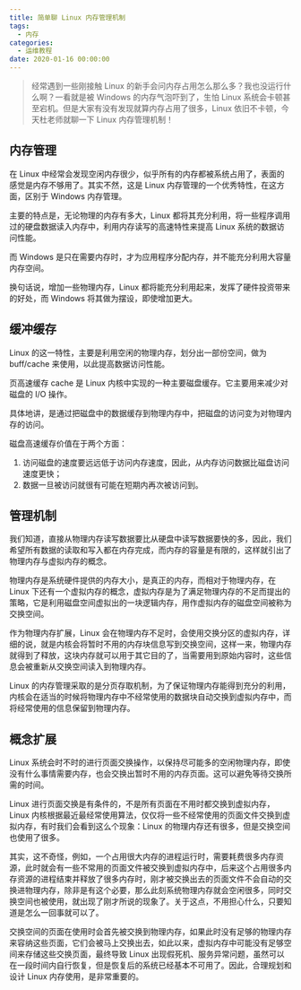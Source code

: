 ```yaml
---
title: 简单聊 Linux 内存管理机制
tags:
  - 内存
categories:
  - 运维教程
date: 2020-01-16 00:00:00
---
```


> 经常遇到一些刚接触 Linux 的新手会问内存占用怎么那么多？我也没运行什么啊？一看就是被 Windows 的内存气泡吓到了，生怕 Linux 系统会卡顿甚至宕机。但是大家有没有发现就算内存占用了很多，Linux 依旧不卡顿，今天杜老师就聊一下 Linux 内存管理机制！

<!-- more -->

## 内存管理

在 Linux 中经常会发现空闲内存很少，似乎所有的内存都被系统占用了，表面的感觉是内存不够用了。其实不然，这是 Linux 内存管理的一个优秀特性，在这方面，区别于 Windows 内存管理。

主要的特点是，无论物理的内存有多大，Linux 都将其充分利用，将一些程序调用过的硬盘数据读入内存中，利用内存读写的高速特性来提高 Linux 系统的数据访问性能。

而 Windows 是只在需要内存时，才为应用程序分配内存，并不能充分利用大容量内存空间。

换句话说，增加一些物理内存，Linux 都将能充分利用起来，发挥了硬件投资带来的好处，而 Windows 将其做为摆设，即使增加更大。

## 缓冲缓存

Linux 的这一特性，主要是利用空闲的物理内存，划分出一部份空间，做为 buff/cache 来使用，以此提高数据访问性能。

页高速缓存 cache 是 Linux 内核中实现的一种主要磁盘缓存。它主要用来减少对磁盘的 I/O 操作。

具体地讲，是通过把磁盘中的数据缓存到物理内存中，把磁盘的访问变为对物理内存的访问。

磁盘高速缓存价值在于两个方面：

1. 访问磁盘的速度要远远低于访问内存速度，因此，从内存访问数据比磁盘访问速度更快；
2. 数据一旦被访问就很有可能在短期内再次被访问到。

## 管理机制

我们知道，直接从物理内存读写数据要比从硬盘中读写数据要快的多，因此，我们希望所有数据的读取和写入都在内存完成，而内存的容量是有限的，这样就引出了物理内存与虚拟内存的概念。

物理内存是系统硬件提供的内存大小，是真正的内存，而相对于物理内存，在 Linux 下还有一个虚拟内存的概念，虚拟内存是为了满足物理内存的不足而提出的策略，它是利用磁盘空间虚拟出的一块逻辑内存，用作虚拟内存的磁盘空间被称为交换空间。

作为物理内存扩展，Linux 会在物理内存不足时，会使用交换分区的虚拟内存，详细的说，就是内核会将暂时不用的内存块信息写到交换空间，这样一来，物理内存就得到了释放，这块内存就可以用于其它目的了，当需要用到原始内容时，这些信息会被重新从交换空间读入到物理内存。

Linux 的内存管理采取的是分页存取机制，为了保证物理内存能得到充分的利用，内核会在适当的时候将物理内存中不经常使用的数据块自动交换到虚拟内存中，而将经常使用的信息保留到物理内存。

## 概念扩展

Linux 系统会时不时的进行页面交换操作，以保持尽可能多的空闲物理内存，即使没有什么事情需要内存，也会交换出暂时不用的内存页面。这可以避免等待交换所需的时间。

Linux 进行页面交换是有条件的，不是所有页面在不用时都交换到虚拟内存，Linux 内核根据最近最经常使用算法，仅仅将一些不经常使用的页面文件交换到虚拟内存，有时我们会看到这么个现象：Linux 的物理内存还有很多，但是交换空间也使用了很多。

其实，这不奇怪，例如，一个占用很大内存的进程运行时，需要耗费很多内存资源，此时就会有一些不常用的页面文件被交换到虚拟内存中，后来这个占用很多内存资源的进程结束并释放了很多内存时，刚才被交换出去的页面文件不会自动的交换进物理内存，除非是有这个必要，那么此刻系统物理内存就会空闲很多，同时交换空间也被使用，就出现了刚才所说的现象了。关于这点，不用担心什么，只要知道是怎么一回事就可以了。

交换空间的页面在使用时会首先被交换到物理内存，如果此时没有足够的物理内存来容纳这些页面，它们会被马上交换出去，如此以来，虚拟内存中可能没有足够空间来存储这些交换页面，最终导致 Linux 出现假死机、服务异常问题，虽然可以在一段时间内自行恢复，但是恢复后的系统已经基本不可用了。因此，合理规划和设计 Linux 内存使用，是非常重要的。